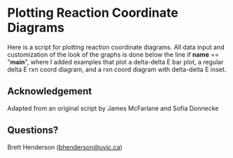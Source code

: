 # Plotting Reaction Coordinate Diagrams

Here is a script for plotting reaction coordinate diagrams. All data input and customization of the look of the graphs is done below the line if __name__ == "__main__", where I added examples that plot a delta-delta E bar plot, a regular delta E rxn coord diagram, and a rxn coord diagram with delta-delta E inset. 


## Acknowledgement
Adapted from an original script by James McFarlane and Sofia Donnecke

## Questions?

Brett Henderson (bhenderson@uvic.ca)
